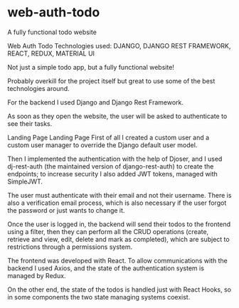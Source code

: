 # web-auth-todo
A fully functional todo website

Web Auth Todo
Technologies used: DJANGO, DJANGO REST FRAMEWORK, REACT, REDUX, MATERIAL UI

Not just a simple todo app, but a fully functional website!

Probably overkill for the project itself but great to use some of the best technologies around.

For the backend I used Django and Django Rest Framework.

As soon as they open the website, the user will be asked to authenticate to see their tasks.


Landing Page
Landing Page
First of all I created a custom user and a custom user manager to override the Django default user model. 

Then I implemented the authentication with the help of Djoser, and I used dj-rest-auth (the maintained version of django-rest-auth) to create the endpoints; to increase security I also added JWT tokens, managed with SimpleJWT.


The user must authenticate with their email and not their username. There is also a verification email process, which is also necessary if the user forgot the password or just wants to change it.

Once the user is logged in, the backend will send their todos to the frontend using a filter, then they can perform all the CRUD operations (create, retrieve and view, edit, delete and mark as completed), which are subject to restrictions through a permissions system.


The frontend was developed with React. To allow communications with the backend I used Axios, and the state of the authentication system  is managed by Redux. 

On the other end, the state of the todos is handled just with React Hooks, so in some components the two state managing systems coexist.
